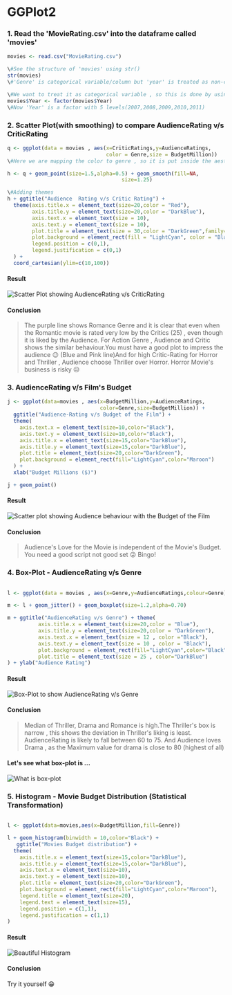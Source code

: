 
# GGPlot2

### 1. Read the 'MovieRating.csv' into the dataframe called 'movies' 

```R
movies <- read.csv("MovieRating.csv")

\#See the structure of 'movies' using str()
str(movies)
\#'Genre' is categorical variable/column but 'year' is treated as non-categorical variable 

\#We want to treat it as categorical variable , so this is done by using factor() function
movies$Year <- factor(movies$Year)
\#Now 'Year' is a factor with 5 levels(2007,2008,2009,2010,2011)

```

### 2. Scatter Plot(with smoothing) to compare AudienceRating v/s CriticRating

```R
q <- ggplot(data = movies , aes(x=CriticRatings,y=AudienceRatings,
                                color = Genre,size = BudgetMillion))
\#Here we are mapping the color to genre , so it is put inside the aesthetics function called aes()

h <- q + geom_point(size=1.5,alpha=0.5) + geom_smooth(fill=NA,
                                     size=1.25)

\#Adding themes
h + ggtitle("Audience  Rating v/s Critic Rating") +
  theme(axis.title.x = element_text(size=20,color = "Red"),
        axis.title.y = element_text(size=20,color = "DarkBlue"),
        axis.text.x = element_text(size = 10),
        axis.text.y = element_text(size = 10),
        plot.title = element_text(size = 30,color = "DarkGreen",family="Courier"),
        plot.background = element_rect(fill = "LightCyan", color = "Black"),
        legend.position = c(0,1),
        legend.justification = c(0,1)
  ) +
  coord_cartesian(ylim=c(10,100))

```

  #### Result
  ![Scatter Plot showing AudienceRating v/s CriticRating](https://github.com/kawal2266/R-for-beginners/blob/master/Plotted%20Graphs/aud_critic.png)

  #### Conclusion

> The purple line shows Romance Genre and it is clear that even when the Romantic movie is rated very low by the Critics (25) , even though it is liked by the Audience.
> For Action Genre ,  Audience and Critic shows the similar behaviour.You must have a good plot to impress the audience :wink:
> (Blue and Pink line)And for high Critic-Rating for Horror and Thriller , Audience choose Thriller over Horror. Horror Movie's business is risky :disappointed_relieved:

### 3. AudienceRating v/s Film's Budget 

```R
j <- ggplot(data=movies , aes(x=BudgetMillion,y=AudienceRatings,
                              color=Genre,size=BudgetMillion)) + 
  ggtitle("Audience-Rating v/s Budget of the Film") +
  theme(
    axis.text.x = element_text(size=10,color="Black"),
    axis.text.y = element_text(size=10,color="Black"),
    axis.title.x = element_text(size=15,color="DarkBlue"),
    axis.title.y = element_text(size=15,color="DarkBlue"),
    plot.title = element_text(size=20,color="DarkGreen"),
    plot.background = element_rect(fill="LightCyan",color="Maroon")
  ) +
  xlab("Budget Millions ($)")

j + geom_point()

```
  #### Result
  ![Scatter plot showing Audience behaviour with the Budget of the Film](https://github.com/kawal2266/R-for-beginners/blob/master/Plotted%20Graphs/aud_budget.png)
  
  #### Conclusion

  > Audience's Love for the Movie is independent of the Movie's Budget. You need a good script not good set :stuck_out_tongue_winking_eye: 
  > Bingo!


### 4.  Box-Plot - AudienceRating v/s Genre

```R

l <- ggplot(data = movies , aes(x=Genre,y=AudienceRatings,colour=Genre))

m <- l + geom_jitter() + geom_boxplot(size=1.2,alpha=0.70)

m + ggtitle("AudienceRating v/s Genre") + theme(
          axis.title.x = element_text(size=20,color = "Blue"),
          axis.title.y = element_text(size=20,color = "DarkGreen"),
          axis.text.x = element_text(size = 12 , color ="Black"),
          axis.text.y = element_text(size = 10 , color = "Black"),
          plot.background = element_rect(fill="LightCyan",color="Black"),
          plot.title = element_text(size = 25 , color="DarkBlue")
) + ylab("Audience Rating") 

```

  #### Result
  ![Box-Plot to show AudienceRating v/s Genre](https://github.com/kawal2266/R-for-beginners/blob/master/Plotted%20Graphs/aud_genre_boxplot.png) 

  #### Conclusion
  > Median of Thriller, Drama and Romance is high.The Thriller's box is narrow , this shows the deviation in Thriller's liking is least. AudienceRating is likely 
  > to fall between 60 to 75. And Audience loves Drama , as the Maximum value for drama is close to 80 (highest of all)

  #### Let's see what box-plot is ...
  ![What is box-plot](https://github.com/kawal2266/R-for-beginners/blob/master/Plotted%20Graphs/boxplot_explanation.png)

### 5. Histogram - Movie Budget Distribution (Statistical Transformation)

```R

l <- ggplot(data=movies,aes(x=BudgetMillion,fill=Genre))

l + geom_histogram(binwidth = 10,color="Black") +
   ggtitle("Movies Budget distribution") +
  theme(
    axis.title.x = element_text(size=15,color="DarkBlue"),
    axis.title.y = element_text(size=15,color="DarkBlue"),
    axis.text.x = element_text(size=10),
    axis.text.y = element_text(size=10),
    plot.title = element_text(size=20,color="DarkGreen"),
    plot.background = element_rect(fill="LightCyan",color="Maroon"),
    legend.title = element_text(size=20),
    legend.text = element_text(size=15),
    legend.position = c(1,1),
    legend.justification = c(1,1)
)

```

  #### Result
  ![Beautiful Histogram](https://github.com/kawal2266/R-for-beginners/blob/master/Plotted%20Graphs/budget_distribution.png)

  #### Conclusion
  Try it yourself :grin:












